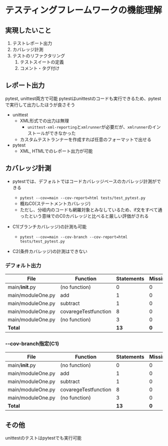 # テスティングフレームワークの機能理解

## 実現したいこと

1. テストレポート出力
2. カバレッジ計測
3. テストのリファクタリング
    1. テストスイートの定義
    2. コメント・タグ付け



## レポート出力
pytest, unittest両方で可能
pytestはunittestのコードも実行できるため、pytestで実行して出力したほうが良さそう

- unittest
  - XML形式での出力は無理
    - `unittest-xml-reporting`と`xmlrunner`が必要だが、`xmlrunner`のインストールができなかった
  - カスタムテストランナーを作成すれば任意のフォーマットで出せる
- pytest
  - XML, HTMLでのレポート出力が可能

## カバレッジ計測
- pytestでは、デフォルトではコードカバレッジベースのカバレッジ計測ができる

  - `pytest --cov=main --cov-report=html tests/test_pytest.py`
  - 概ねC0(ステートメントカバレッジ)
  - ただし、分岐内のコードも網羅対象とみなしているため、if文をすべて通ったという意味でのC0カバレッジと比べると厳しい評価がされる

- C1(ブランチカバレッジ)の計測も可能

  - `pytest --cov=main --cov-branch --cov-report=html tests/test_pytest.py`

- C2(条件カバレッジ)の計測はできない

### デフォルト出力

| File              | Function               | Statements | Missing | Excluded | Coverage |
|-------------------|------------------------|------------|---------|----------|----------|
| main/__init__.py  | (no function)          | 0          | 0       | 0        | 100%     |
| main/moduleOne.py | add                    | 1          | 0       | 0        | 100%     |
| main/moduleOne.py | subtract               | 1          | 0       | 0        | 100%     |
| main/moduleOne.py | covaregeTestfunction   | 8          | 0       | 0        | 100%     |
| main/moduleOne.py | (no function)          | 3          | 0       | 0        | 100%     |
| **Total**         |                        | **13**     | **0**   | **0**    | **100%** |

### --cov-branch指定(C1)

| File              | Function               | Statements | Missing | Excluded | Branches | Partial | Coverage |
|-------------------|------------------------|------------|---------|----------|----------|---------|----------|
| main/__init__.py  | (no function)          | 0          | 0       | 0        | 0        | 0       | 100%     |
| main/moduleOne.py | add                    | 1          | 0       | 0        | 0        | 0       | 100%     |
| main/moduleOne.py | subtract               | 1          | 0       | 0        | 0        | 0       | 100%     |
| main/moduleOne.py | covaregeTestfunction   | 8          | 0       | 0        | 4        | 0       | 100%     |
| main/moduleOne.py | (no function)          | 3          | 0       | 0        | 0        | 0       | 100%     |
| **Total**         |                        | **13**     | **0**   | **0**    | **4**    | **0**   | **100%** |



## その他

unittestのテストはpytestでも実行可能
